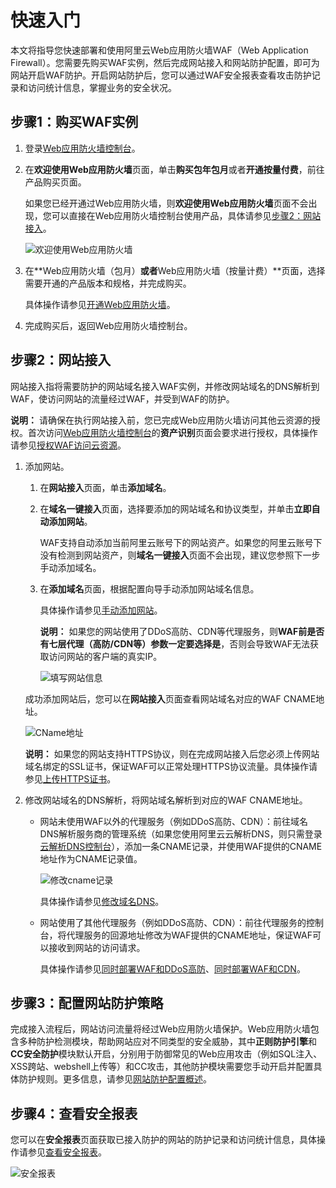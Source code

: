 # 快速入门

本文将指导您快速部署和使用阿里云Web应用防火墙WAF（Web Application Firewall）。您需要先购买WAF实例，然后完成网站接入和网站防护配置，即可为网站开启WAF防护。开启网站防护后，您可以通过WAF安全报表查看攻击防护记录和访问统计信息，掌握业务的安全状况。

## 步骤1：购买WAF实例

1.  登录[Web应用防火墙控制台](https://yundun.console.aliyun.com/?p=waf)。

2.  在**欢迎使用Web应用防火墙**页面，单击**购买包年包月**或者**开通按量付费**，前往产品购买页面。

    如果您已经开通过Web应用防火墙，则**欢迎使用Web应用防火墙**页面不会出现，您可以直接在Web应用防火墙控制台使用产品，具体请参见[步骤2：网站接入](#section_g5c_r2c_ip7)。

    ![欢迎使用Web应用防火墙](https://static-aliyun-doc.oss-cn-hangzhou.aliyuncs.com/assets/img/zh-CN/2802572061/p172974.png)

3.  在**Web应用防火墙（包月）**或者**Web应用防火墙（按量计费）**页面，选择需要开通的产品版本和规格，并完成购买。

    具体操作请参见[开通Web应用防火墙](/cn.zh-CN/产品定价/开通WAF/开通Web应用防火墙.md)。

4.  完成购买后，返回Web应用防火墙控制台。


## 步骤2：网站接入

网站接入指将需要防护的网站域名接入WAF实例，并修改网站域名的DNS解析到WAF，使访问网站的流量经过WAF，并受到WAF的防护。

**说明：** 请确保在执行网站接入前，您已完成Web应用防火墙访问其他云资源的授权。首次访问[Web应用防火墙控制台](https://yundun.console.aliyun.com/?p=waf)的**资产识别**页面会要求进行授权，具体操作请参见[授权WAF访问云资源](/cn.zh-CN/.md)。

1.  添加网站。

    1.  在**网站接入**页面，单击**添加域名**。

    2.  在**域名一键接入**页面，选择要添加的网站域名和协议类型，并单击**立即自动添加网站**。

        WAF支持自动添加当前阿里云账号下的网站资产。如果您的阿里云账号下没有检测到网站资产，则**域名一键接入**页面不会出现，建议您参照下一步手动添加域名。

    3.  在**添加域名**页面，根据配置向导手动添加网站域名信息。

        具体操作请参见[手动添加网站](/cn.zh-CN/接入WAF/CNAME接入/添加域名.md)。

        **说明：** 如果您的网站使用了DDoS高防、CDN等代理服务，则**WAF前是否有七层代理（高防/CDN等）**参数一定要选择**是**，否则会导致WAF无法获取访问网站的客户端的真实IP。

        ![填写网站信息](https://static-aliyun-doc.oss-cn-hangzhou.aliyuncs.com/assets/img/zh-CN/0935649951/p66025.png)

    成功添加网站后，您可以在**网站接入**页面查看网站域名对应的WAF CNAME地址。

    ![CName地址](https://static-aliyun-doc.oss-cn-hangzhou.aliyuncs.com/assets/img/zh-CN/1011549951/p97144.png)

    **说明：** 如果您的网站支持HTTPS协议，则在完成网站接入后您必须上传网站域名绑定的SSL证书，保证WAF可以正常处理HTTPS协议流量。具体操作请参见[上传HTTPS证书](/cn.zh-CN/接入WAF/CNAME接入/添加域名.md)。

2.  修改网站域名的DNS解析，将网站域名解析到对应的WAF CNAME地址。

    -   网站未使用WAF以外的代理服务（例如DDoS高防、CDN）：前往域名DNS解析服务商的管理系统（如果您使用阿里云云解析DNS，则只需登录[云解析DNS控制台](https://dns.console.aliyun.com/#/dns/domainList)），添加一条CNAME记录，并使用WAF提供的CNAME地址作为CNAME记录值。

        ![修改cname记录 ](https://static-aliyun-doc.oss-cn-hangzhou.aliyuncs.com/assets/img/zh-CN/1011549951/p7590.png)

        具体操作请参见[修改域名DNS](/cn.zh-CN/接入WAF/CNAME接入/修改域名DNS.md)。

    -   网站使用了其他代理服务（例如DDoS高防、CDN）：前往代理服务的控制台，将代理服务的回源地址修改为WAF提供的CNAME地址，保证WAF可以接收到网站的访问请求。

        具体操作请参见[同时部署WAF和DDoS高防](/cn.zh-CN/接入WAF/云产品接入WAF/同时部署WAF和DDoS高防.md)、[同时部署WAF和CDN](/cn.zh-CN/接入WAF/云产品接入WAF/同时部署WAF和CDN.md)。


## 步骤3：配置网站防护策略

完成接入流程后，网站访问流量将经过Web应用防火墙保护。Web应用防火墙包含多种防护检测模块，帮助网站应对不同类型的安全威胁，其中**正则防护引擎**和**CC安全防护**模块默认开启，分别用于防御常见的Web应用攻击（例如SQL注入、XSS跨站、webshell上传等）和CC攻击，其他防护模块需要您手动开启并配置具体防护规则。更多信息，请参见[网站防护配置概述](/cn.zh-CN/网站防护配置/概述.md)。

## 步骤4：查看安全报表

您可以在**安全报表**页面获取已接入防护的网站的防护记录和访问统计信息，具体操作请参见[查看安全报表](/cn.zh-CN/.md)。

![安全报表](https://static-aliyun-doc.oss-cn-hangzhou.aliyuncs.com/assets/img/zh-CN/2802572061/p173206.png)

